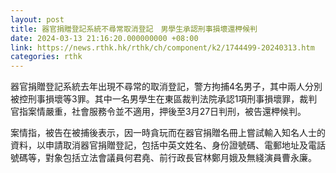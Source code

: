 ```yaml
---
layout: post
title: 器官捐贈登記系統不尋常取消登記　男學生承認刑事損壞還柙候判
date: 2024-03-13 21:16:20.000000000 +08:00
link: https://news.rthk.hk/rthk/ch/component/k2/1744499-20240313.htm
categories: rthk
---
```


器官捐贈登記系統去年出現不尋常的取消登記，警方拘捕4名男子，其中兩人分別被控刑事損壞等3罪。其中一名男學生在東區裁判法院承認1項刑事損壞罪，裁判官指案情嚴重，社會服務令並不適用，押後至3月27日判刑，被告還柙候判。

案情指，被告在被捕後表示，因一時貪玩而在器官捐贈名冊上嘗試輸入知名人士的資料，以申請取消器官捐贈登記，包括中英文姓名、身份證號碼、電郵地址及電話號碼等，對象包括立法會議員何君堯、前行政長官林鄭月娥及無綫演員曹永廉。
